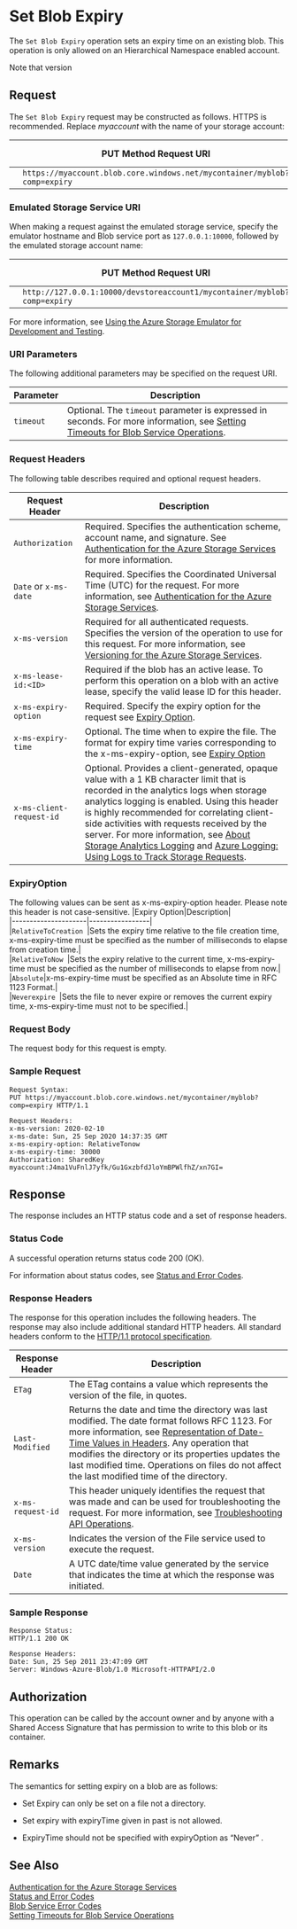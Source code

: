# Set Blob Expiry
The `Set Blob Expiry` operation sets an expiry time on an existing blob. This operation is only allowed on an Hierarchical Namespace enabled account.   

Note that version

## Request  
 The `Set Blob Expiry` request may be constructed as follows. HTTPS is recommended. Replace *myaccount* with the name of your storage account:  
  
||PUT Method Request URI|HTTP Version|  
|-|----------------------------|------------------|  
||`https://myaccount.blob.core.windows.net/mycontainer/myblob?comp=expiry`|HTTP/1.1|  
  
### Emulated Storage Service URI  
 When making a request against the emulated storage service, specify the emulator hostname and Blob service port as `127.0.0.1:10000`, followed by the emulated storage account name:  
  
||PUT Method Request URI|HTTP Version|  
|-|----------------------------|------------------|  
||`http://127.0.0.1:10000/devstoreaccount1/mycontainer/myblob?comp=expiry`|HTTP/1.1|  
  
 For more information, see [Using the Azure Storage Emulator for Development and Testing](/azure/storage/storage-use-emulator).  
  
### URI Parameters  
The following additional parameters may be specified on the request URI.

|Parameter|Description|  
|---------------|-----------------|  
|`timeout`|Optional. The `timeout` parameter is expressed in seconds. For more information, see [Setting Timeouts for Blob Service Operations](Setting-Timeouts-for-Blob-Service-Operations.md).|  
  
### Request Headers  
 The following table describes required and optional request headers.  
  
|Request Header|Description|  
|--------------------|-----------------|  
|`Authorization`|Required. Specifies the authentication scheme, account name, and signature. See [Authentication for the Azure Storage Services](Authentication-for-the-Azure-Storage-Services.md) for more information.|  
|`Date` or `x-ms-date`|Required. Specifies the Coordinated Universal Time (UTC) for the request. For more information, see [Authentication for the Azure Storage Services](Authentication-for-the-Azure-Storage-Services.md).|  
|`x-ms-version`|Required for all authenticated requests. Specifies the version of the operation to use for this request. For more information, see [Versioning for the Azure Storage Services](Versioning-for-the-Azure-Storage-Services.md).|  
|`x-ms-lease-id:<ID>`|Required if the blob has an active lease. To perform this operation on a blob with an active lease, specify the valid lease ID for this header.|  
|`x-ms-expiry-option`|Required. Specify the expiry option for the request see  [Expiry Option](#ExpiryOption).|  
|`x-ms-expiry-time`|Optional. The time when to expire the file. The format for expiry time varies corresponding to the x-ms-expiry-option, see [Expiry Option](#ExpiryOption)|  
|`x-ms-client-request-id`|Optional. Provides a client-generated, opaque value with a 1 KB character limit that is recorded in the analytics logs when storage analytics logging is enabled. Using this header is highly recommended for correlating client-side activities with requests received by the server. For more information, see [About Storage Analytics Logging](About-Storage-Analytics-Logging.md) and [Azure Logging: Using Logs to Track Storage Requests](http://blogs.msdn.com/b/windowsazurestorage/archive/2011/08/03/windows-azure-storage-logging-using-logs-to-track-storage-requests.aspx).|  
  
### ExpiryOption
The following values can be sent as x-ms-expiry-option header. Please note this header is not case-sensitive.
|Expiry Option|Description|  
|---------------------|-----------------|  
|`RelativeToCreation `|Sets the expiry time relative to the file creation time, x-ms-expiry-time must be specified as the number of milliseconds to elapse from creation time.|  
|`RelativeToNow `|Sets the expiry relative to the current time, x-ms-expiry-time must be specified as the number of milliseconds to elapse from now.|  
|`Absolute`|x-ms-expiry-time must be specified as an Absolute time in RFC 1123 Format.|  
|`Neverexpire `|Sets the file to never expire or removes the current expiry time, x-ms-expiry-time must not to be specified.|  

### Request Body  
 The request body for this request is empty.
  
### Sample Request  
  
```  
Request Syntax:  
PUT https://myaccount.blob.core.windows.net/mycontainer/myblob?comp=expiry HTTP/1.1  
  
Request Headers:  
x-ms-version: 2020-02-10  
x-ms-date: Sun, 25 Sep 2020 14:37:35 GMT
x-ms-expiry-option: RelativeTonow
x-ms-expiry-time: 30000  
Authorization: SharedKey myaccount:J4ma1VuFnlJ7yfk/Gu1GxzbfdJloYmBPWlfhZ/xn7GI=    
```  
## Response  
 The response includes an HTTP status code and a set of response headers.  
  
### Status Code  
 A successful operation returns status code 200 (OK).  
  
 For information about status codes, see [Status and Error Codes](Status-and-Error-Codes2.md).  
  
### Response Headers  
 The response for this operation includes the following headers. The response may also include additional standard HTTP headers. All standard headers conform to the [HTTP/1.1 protocol specification](http://go.microsoft.com/fwlink/?linkid=150478).  
  
|Response Header|Description|  
|---------------------|-----------------|  
|`ETag`|The ETag contains a value which represents the version of the file, in quotes.|  
|`Last-Modified`|Returns the date and time the directory was last modified. The date format follows RFC 1123. For more information, see [Representation of Date-Time Values in Headers](Representation-of-Date-Time-Values-in-Headers.md). Any operation that modifies the directory or its properties updates the last modified time. Operations on files do not affect the last modified time of the directory.|  
|`x-ms-request-id`|This header uniquely identifies the request that was made and can be used for troubleshooting the request. For more information, see [Troubleshooting API Operations](Troubleshooting-API-Operations.md).|  
|`x-ms-version`|Indicates the version of the File service used to execute the request.|  
|`Date`|A UTC date/time value generated by the service that indicates the time at which the response was initiated.|  
  
### Sample Response  
  
```  
Response Status:  
HTTP/1.1 200 OK  
  
Response Headers:  
Date: Sun, 25 Sep 2011 23:47:09 GMT  
Server: Windows-Azure-Blob/1.0 Microsoft-HTTPAPI/2.0  
```  
  
## Authorization  
This operation can be called by the account owner and by anyone with a Shared Access Signature that has permission to write to this blob or its container.  
  
## Remarks  
 The semantics for setting expiry on a blob are as follows:  
  
-   Set Expiry can only be set on a file not a directory.  

-   Set expiry with expiryTime given in past is not allowed.  

-   ExpiryTime should not be specified with expiryOption as “Never” . 
  
## See Also  
 [Authentication for the Azure Storage Services](Authentication-for-the-Azure-Storage-Services.md)   
 [Status and Error Codes](Status-and-Error-Codes2.md)   
 [Blob Service Error Codes](Blob-Service-Error-Codes.md)   
 [Setting Timeouts for Blob Service Operations](Setting-Timeouts-for-Blob-Service-Operations.md)